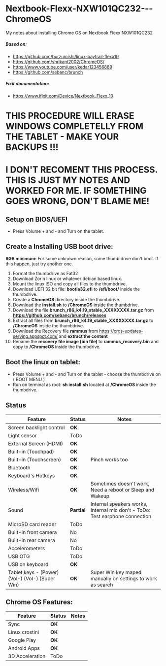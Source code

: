# Nextbook-Flexx-NXW101QC232---ChromeOS
My notes about installing Chrome OS on Nextbook Flexx NXW101QC232 

##### Based on: 
* https://github.com/burzumishi/linux-baytrail-flexx10
* https://github.com/shrikant2002/ChromeOS/
* https://www.youtube.com/user/kedar123456889
* https://github.com/sebanc/brunch

##### Fixit documentation:
* https://www.ifixit.com/Device/Nextbook_Flexx_10

# THIS PROCEDURE WILL ERASE WINDOWS COMPLETELLY FROM THE TABLET - MAKE YOUR BACKUPS !!! 
# I DON'T RECOMENT THIS PROCESS. THIS IS JUST MY NOTES AND WORKED FOR ME. IF SOMETHING GOES WRONG, DON'T BLAME ME!

## Setup on BIOS/UEFI

* Press Volume + and - and Turn on the tablet.

## Create a Installing USB boot drive: 

**8GB minimum:** For some unknown reason, some thumb drive don't boot. If this happen, just try another one.  

1. Format the thumbdrive as Fat32
2. Download Zorin linux or whatever debian based linux.
3. Mount the linux ISO and copy all files to the thumbdrive.
4. Download UEFI 32 bit file:  **bootia32.efi** to **/efi/boot/** inside the thumbdrive.
5. Create a **ChromeOS** directory inside the thumbdrive.
6. Download the **install.sh** to **/ChromeOS** inside the thumbdrive.
7. Download the file **brunch_r86_k4.19_stable_XXXXXXXX.tar.gz** from **https://github.com/sebanc/brunch/releases** 
8. Extract all files from **brunch_r86_k4.19_stable_XXXXXXXX.tar.gz** to **/ChromeOS** inside the thumbdrive.
9. Download the Recovery file **rammus** from https://cros-updates-serving.appspot.com/ and **extract the content**
10. Rename the **recovery file image (bin file)** to **rammus_recovery.bin** and copy to **/ChromeOS** inside the thumbdrive.

## Boot the linux on tablet:

* Press Volume + and - and Turn on the tablet - choose the thumbdrive on ( BOOT MENU )
* Run on terminal as root: **sh install.sh** located at **/ChromeOS** inside the thumbdrive.

## Status

| Feature                     | Status | Notes |
|-----------------------------|--------|-------|
|Screen backlight control     | **OK** | | 
|Light sensor                 | ToDo    | |
|External Screen (HDMI)       | **OK** | | 
|Built-in (Touchpad)          | **OK** | | 
|Built-in (Touchscreen)       | **OK** | Pinch works too | 
|Bluetooth                    | **OK** | | 
|Keyboard's Hotkeys           | **OK** | | 
|Wireless/Wifi                | **OK** | Sometimes doesn't work, Need a reboot or Sleep and Wakeup | 
|Sound                        | **Partial** | Internal speakers works, Internal mic don't - ToDo: Test earphone connection | 
|MicroSD card reader          | ToDo | | 
|Built-in front camera        | No | | 
|Built-in rear camera         | No | | 
|Accelerometers               | ToDo | | 
|USB OTG                      | ToDo | | 
|USB on keyboard              | **OK**| |
|Tablet keys - (Power) (Vol+) (Vol-) (Super Win)  | **OK** | Super Win key maped manually on settings to work as search | 

## Chrome OS Features:
| Feature                     | Status | Notes |
|-----------------------------|--------|-------|
|Sync                         | **OK** | | 
|Linux crostini               | **OK** | | 
|Google Play                  | **OK** | | 
|Android Apps                 | **OK** | | 
|3D Acceleration              | ToDo   | | 
